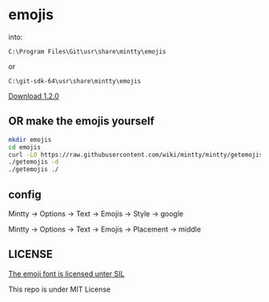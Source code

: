 # emojis

into: 

`C:\Program Files\Git\usr\share\mintty\emojis`

or 

`C:\git-sdk-64\usr\share\mintty\emojis`

[Download 1.2.0](https://github.com/JBlond/emojis/archive/refs/tags/1.2.0.zip)

## OR make the emojis yourself

```bash
mkdir emojis
cd emojis
curl -LO https://raw.githubusercontent.com/wiki/mintty/mintty/getemojis
./getemojis -d
./getemojis ./
```

## config

Mintty -> Options -> Text -> Emojis -> Style -> google

Mintty -> Options -> Text -> Emojis -> Placement -> middle

## LICENSE

[The emoji font is licensed unter SIL](https://raw.githubusercontent.com/googlefonts/noto-emoji/main/LICENSE)

This repo is under MIT License
